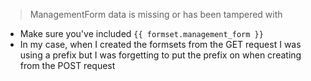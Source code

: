 
> ManagementForm data is missing or has been tampered with

- Make sure you've included `{{ formset.management_form }}`
- In my case, when I created the formsets from the GET request I was using a prefix but I was forgetting to put the prefix on when creating from the POST request
